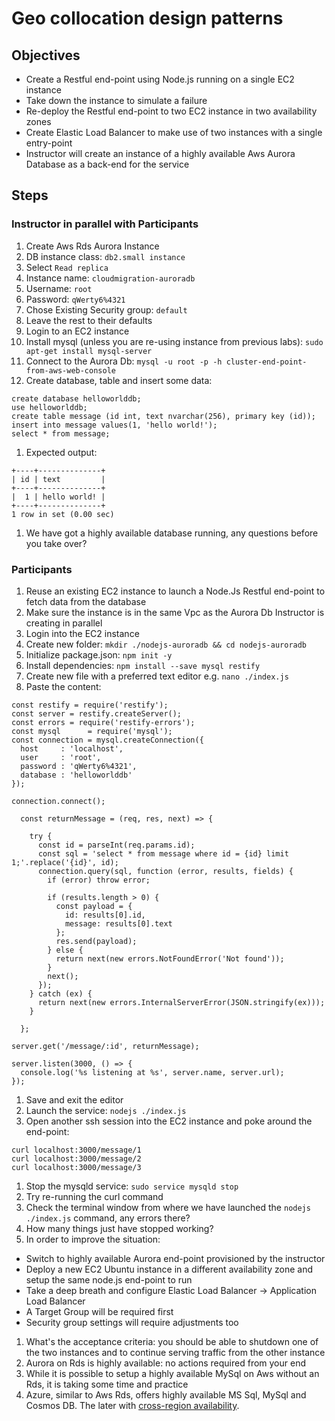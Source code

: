 # Geo collocation design patterns

## Objectives

* Create a Restful end-point using Node.js running on a single EC2 instance
* Take down the instance to simulate a failure
* Re-deploy the Restful end-point to two EC2 instance in two availability zones
* Create Elastic Load Balancer to make use of two instances with a single entry-point
* Instructor will create an instance of a highly available Aws Aurora Database as a back-end for the service

## Steps

### Instructor in parallel with Participants

1. Create Aws Rds Aurora Instance
1. DB instance class: `db2.small instance`
1. Select `Read replica`
1. Instance name: `cloudmigration-auroradb`
1. Username: `root`
1. Password: `qWerty6%4321`
1. Chose Existing Security group: `default`
1. Leave the rest to their defaults
1. Login to an EC2 instance
1. Install mysql (unless you are re-using instance from previous labs): `sudo apt-get install mysql-server`
1. Connect to the Aurora Db: `mysql -u root -p -h cluster-end-point-from-aws-web-console`
1. Create database, table and insert some data:
```
create database helloworlddb;
use helloworlddb;
create table message (id int, text nvarchar(256), primary key (id));
insert into message values(1, 'hello world!');
select * from message;
```
1. Expected output:
```
+----+--------------+
| id | text         |
+----+--------------+
|  1 | hello world! |
+----+--------------+
1 row in set (0.00 sec)
```
1. We have got a highly available database running, any questions before you take over?


### Participants

1. Reuse an existing EC2 instance to launch a Node.Js Restful end-point to fetch data from the database
1. Make sure the instance is in the same Vpc as the Aurora Db Instructor is creating in parallel
1. Login into the EC2 instance
1. Create new folder: `mkdir ./nodejs-auroradb && cd nodejs-auroradb`
1. Initialize package.json: `npm init -y`
1. Install dependencies: `npm install --save mysql restify`
1. Create new file with a preferred text editor e.g. `nano ./index.js`
1. Paste the content:
```
const restify = require('restify');
const server = restify.createServer();
const errors = require('restify-errors');
const mysql      = require('mysql');
const connection = mysql.createConnection({
  host     : 'localhost',
  user     : 'root',
  password : 'qWerty6%4321',
  database : 'helloworlddb'
});

connection.connect();

  const returnMessage = (req, res, next) => {
    
    try {
      const id = parseInt(req.params.id);
      const sql = 'select * from message where id = {id} limit 1;'.replace('{id}', id);
      connection.query(sql, function (error, results, fields) {
        if (error) throw error;
        
        if (results.length > 0) {
          const payload = {
            id: results[0].id,
            message: results[0].text
          };
          res.send(payload);
        } else {
          return next(new errors.NotFoundError('Not found'));
        }
        next();
      });
    } catch (ex) {
      return next(new errors.InternalServerError(JSON.stringify(ex)));
    } 
    
  };

server.get('/message/:id', returnMessage);

server.listen(3000, () => {
  console.log('%s listening at %s', server.name, server.url);
});
```
1. Save and exit the editor
1. Launch the service: `nodejs ./index.js`
1. Open another ssh session into the EC2 instance and poke around the end-point:
```
curl localhost:3000/message/1
curl localhost:3000/message/2
curl localhost:3000/message/3
```
1. Stop the mysqld service: `sudo service mysqld stop`
1. Try re-running the curl command
1. Check the terminal window from where we have launched the `nodejs ./index.js` command, any errors there?
1. How many things just have stopped working?
1. In order to improve the situation:
  * Switch to highly available Aurora end-point provisioned by the instructor
  * Deploy a new EC2 Ubuntu instance in a different availability zone and setup the same node.js end-point to run
  * Take a deep breath and configure Elastic Load Balancer -> Application Load Balancer
  * A Target Group will be required first
  * Security group settings will require adjustments too
1. What's the acceptance criteria: you should be able to shutdown one of the two instances and to continue serving traffic from the other instance
1. Aurora on Rds is highly available: no actions required from your end
1. While it is possible to setup a highly available MySql on Aws without an Rds, it is taking some time and practice
1. Azure, similar to Aws Rds, offers highly available MS Sql, MySql and Cosmos DB. The later with [cross-region availability](https://docs.microsoft.com/en-us/azure/cosmos-db/distribute-data-globally).